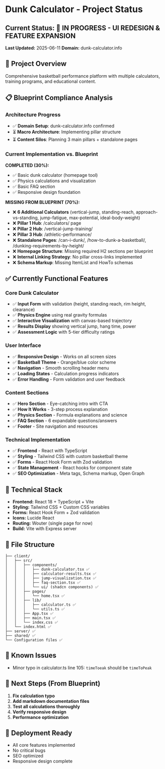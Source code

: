 # Dunk Calculator - Project Status

## Current Status: 🔄 IN PROGRESS - UI REDESIGN & FEATURE EXPANSION

**Last Updated:** 2025-06-11
**Domain:** dunk-calculator.info

## 🎯 Project Overview
Comprehensive basketball performance platform with multiple calculators, training programs, and educational content.

## 📋 Blueprint Compliance Analysis

### Architecture Progress
- ✅ **Domain Setup**: dunk-calculator.info confirmed
- ⏳ **Macro Architecture**: Implementing pillar structure
- ⏳ **Content Silos**: Planning 3 main pillars + standalone pages

### Current Implementation vs. Blueprint
**COMPLETED (30%):**
- ✅ Basic dunk calculator (homepage tool)
- ✅ Physics calculations and visualization
- ✅ Basic FAQ section
- ✅ Responsive design foundation

**MISSING FROM BLUEPRINT (70%):**
- ❌ **6 Additional Calculators** (vertical-jump, standing-reach, approach-vs-standing, jump-fatigue, max-potential, ideal-body-weight)
- ❌ **Pillar 1 Hub**: /calculators/ page
- ❌ **Pillar 2 Hub**: /vertical-jump-training/ 
- ❌ **Pillar 3 Hub**: /athletic-performance/
- ❌ **Standalone Pages**: /can-i-dunk/, /how-to-dunk-a-basketball/, /dunking-requirements-by-height/
- ❌ **Homepage Structure**: Missing required H2 sections per blueprint
- ❌ **Internal Linking Strategy**: No pillar cross-links implemented
- ❌ **Schema Markup**: Missing ItemList and HowTo schemas

## ✅ Currently Functional Features

### Core Dunk Calculator
- ✅ **Input Form** with validation (height, standing reach, rim height, clearance)
- ✅ **Physics Engine** using real gravity formulas
- ✅ **Interactive Visualization** with canvas-based trajectory
- ✅ **Results Display** showing vertical jump, hang time, power
- ✅ **Assessment Logic** with 5-tier difficulty ratings

### User Interface
- ✅ **Responsive Design** - Works on all screen sizes
- ✅ **Basketball Theme** - Orange/blue color scheme
- ✅ **Navigation** - Smooth scrolling header menu
- ✅ **Loading States** - Calculation progress indicators
- ✅ **Error Handling** - Form validation and user feedback

### Content Sections
- ✅ **Hero Section** - Eye-catching intro with CTA
- ✅ **How It Works** - 3-step process explanation
- ✅ **Physics Section** - Formula explanations and science
- ✅ **FAQ Section** - 6 expandable questions/answers
- ✅ **Footer** - Site navigation and resources

### Technical Implementation
- ✅ **Frontend** - React with TypeScript
- ✅ **Styling** - Tailwind CSS with custom basketball theme
- ✅ **Forms** - React Hook Form with Zod validation
- ✅ **State Management** - React hooks for component state
- ✅ **SEO Optimization** - Meta tags, Schema markup, Open Graph

## 🔧 Technical Stack
- **Frontend:** React 18 + TypeScript + Vite
- **Styling:** Tailwind CSS + Custom CSS variables
- **Forms:** React Hook Form + Zod validation
- **Icons:** Lucide React
- **Routing:** Wouter (single page for now)
- **Build:** Vite with Express server

## 📁 File Structure
```
├── client/
│   ├── src/
│   │   ├── components/
│   │   │   ├── dunk-calculator.tsx ✅
│   │   │   ├── calculator-results.tsx ✅
│   │   │   ├── jump-visualization.tsx ✅
│   │   │   ├── faq-section.tsx ✅
│   │   │   └── ui/ (shadcn components) ✅
│   │   ├── pages/
│   │   │   └── home.tsx ✅
│   │   ├── lib/
│   │   │   ├── calculator.ts ✅
│   │   │   └── utils.ts ✅
│   │   ├── App.tsx ✅
│   │   ├── main.tsx ✅
│   │   └── index.css ✅
│   └── index.html ✅
├── server/ ✅
├── shared/ ✅
└── Configuration files ✅
```

## 🐛 Known Issues
- Minor typo in calculator.ts line 105: `timeToeak` should be `timeToPeak`

## 🎯 Next Steps (From Blueprint)
1. **Fix calculation typo**
2. **Add markdown documentation files**
3. **Test all calculations thoroughly**
4. **Verify responsive design**
5. **Performance optimization**

## 🚀 Deployment Ready
- All core features implemented
- No critical bugs
- SEO optimized
- Responsive design complete